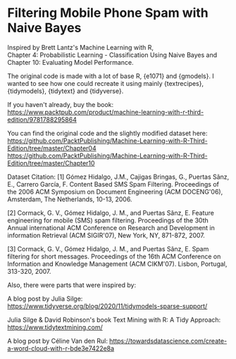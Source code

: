 # Filtering Mobile Phone Spam with Naive Bayes

Inspired by Brett Lantz's Machine Learning with R,<br>
Chapter 4: Probabilistic Learning - Classification Using Naive Bayes and<br>
Chapter 10: Evaluating Model Performance.

The original code is made with a lot of base R, {e1071} and {gmodels}. I wanted to see how one could recreate it using mainly {textrecipes}, {tidymodels}, {tidytext} and {tidyverse}.

If you haven't already, buy the book: https://www.packtpub.com/product/machine-learning-with-r-third-edition/9781788295864

You can find the original code and the slightly modified dataset here:<br>
https://github.com/PacktPublishing/Machine-Learning-with-R-Third-Edition/tree/master/Chapter04<br>
https://github.com/PacktPublishing/Machine-Learning-with-R-Third-Edition/tree/master/Chapter10

Dataset Citation:
[1] Gómez Hidalgo, J.M., Cajigas Bringas, G., Puertas Sãnz, E., Carrero García, F. Content Based SMS Spam Filtering. Proceedings of the 2006 ACM Symposium on Document Engineering (ACM DOCENG'06), Amsterdam, The Netherlands, 10-13, 2006.

[2] Cormack, G. V., Gómez Hidalgo, J. M., and Puertas Sãnz, E. Feature engineering for mobile (SMS) spam filtering. Proceedings of the 30th Annual international ACM Conference on Research and Development in information Retrieval (ACM SIGIR'07), New York, NY, 871-872, 2007.

[3] Cormack, G. V., Gómez Hidalgo, J. M., and Puertas Sãnz, E. Spam filtering for short messages. Proceedings of the 16th ACM Conference on Information and Knowledge Management (ACM CIKM'07). Lisbon, Portugal, 313-320, 2007.

Also, there were parts that were inspired by:

A blog post by Julia Silge:
https://www.tidyverse.org/blog/2020/11/tidymodels-sparse-support/

Julia Silge & David Robinson's book Text Mining with R: A Tidy Approach: https://www.tidytextmining.com/

A blog post by Céline Van den Rul:
https://towardsdatascience.com/create-a-word-cloud-with-r-bde3e7422e8a